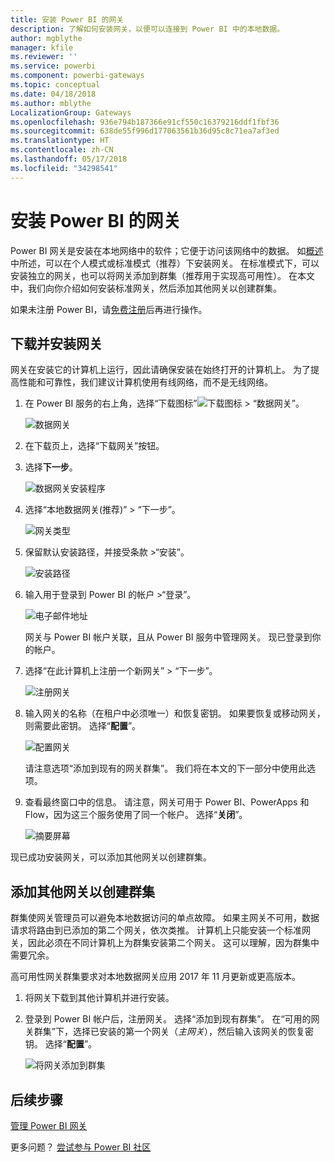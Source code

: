 ```yaml
---
title: 安装 Power BI 的网关
description: 了解如何安装网关，以便可以连接到 Power BI 中的本地数据。
author: mgblythe
manager: kfile
ms.reviewer: ''
ms.service: powerbi
ms.component: powerbi-gateways
ms.topic: conceptual
ms.date: 04/18/2018
ms.author: mblythe
LocalizationGroup: Gateways
ms.openlocfilehash: 936e794b187366e91cf550c16379216ddf1fbf36
ms.sourcegitcommit: 638de55f996d177063561b36d95c8c71ea7af3ed
ms.translationtype: HT
ms.contentlocale: zh-CN
ms.lasthandoff: 05/17/2018
ms.locfileid: "34298541"
---
```

# <a name="install-a-gateway-for-power-bi"></a>安装 Power BI 的网关

Power BI 网关是安装在本地网络中的软件；它便于访问该网络中的数据。 如[概述](service-gateway-getting-started.md)中所述，可以在个人模式或标准模式（推荐）下安装网关。 在标准模式下，可以安装独立的网关，也可以将网关添加到群集（推荐用于实现高可用性）。 在本文中，我们向你介绍如何安装标准网关，然后添加其他网关以创建群集。

如果未注册 Power BI，请[免费注册](https://app.powerbi.com/signupredirect?pbi_source=web)后再进行操作。


## <a name="download-and-install-a-gateway"></a>下载并安装网关

网关在安装它的计算机上运行，因此请确保安装在始终打开的计算机上。 为了提高性能和可靠性，我们建议计算机使用有线网络，而不是无线网络。

1. 在 Power BI 服务的右上角，选择“下载图标”![下载图标](media/service-gateway-install/icon-download.png) > “数据网关”。

    ![数据网关](media/service-gateway-install/data-gateway.png)

2. 在下载页上，选择“下载网关”按钮。

3. 选择**下一步**。     

    ![数据网关安装程序](media/service-gateway-install/gateway-installer.png)

4. 选择“本地数据网关(推荐)” > “下一步”。

    ![网关类型](media/service-gateway-install/gateway-type.png)

5. 保留默认安装路径，并接受条款 >“安装”。

    ![安装路径](media/service-gateway-install/install-path.png)

6. 输入用于登录到 Power BI 的帐户 >“登录”。

    ![电子邮件地址](media/service-gateway-install/email-address.png)

    网关与 Power BI 帐户关联，且从 Power BI 服务中管理网关。 现已登录到你的帐户。

7. 选择“在此计算机上注册一个新网关” > “下一步”。

    ![注册网关](media/service-gateway-install/register-gateway.png)

8. 输入网关的名称（在租户中必须唯一）和恢复密钥。 如果要恢复或移动网关，则需要此密钥。 选择“**配置**”。

    ![配置网关](media/service-gateway-install/configure-gateway.png)

    请注意选项“添加到现有的网关群集”。 我们将在本文的下一部分中使用此选项。

9. 查看最终窗口中的信息。 请注意，网关可用于 Power BI、PowerApps 和 Flow，因为这三个服务使用了同一个帐户。 选择“**关闭**”。

    ![摘要屏幕](media/service-gateway-install/summary-screen.png)

现已成功安装网关，可以添加其他网关以创建群集。


## <a name="add-another-gateway-to-create-a-cluster"></a>添加其他网关以创建群集

群集使网关管理员可以避免本地数据访问的单点故障。 如果主网关不可用，数据请求将路由到已添加的第二个网关，依次类推。 计算机上只能安装一个标准网关，因此必须在不同计算机上为群集安装第二个网关。 这可以理解，因为群集中需要冗余。

高可用性网关群集要求对本地数据网关应用 2017 年 11 月更新或更高版本。

1. 将网关下载到其他计算机并进行安装。

2. 登录到 Power BI 帐户后，注册网关。 选择“添加到现有群集”。 在“可用的网关群集”下，选择已安装的第一个网关（*主网关*），然后输入该网关的恢复密钥。 选择“**配置**”。

    ![将网关添加到群集](media/service-gateway-install/add-cluster.png)


## <a name="next-steps"></a>后续步骤

[管理 Power BI 网关](service-gateway-manage.md)

更多问题？ [尝试参与 Power BI 社区](http://community.powerbi.com/)